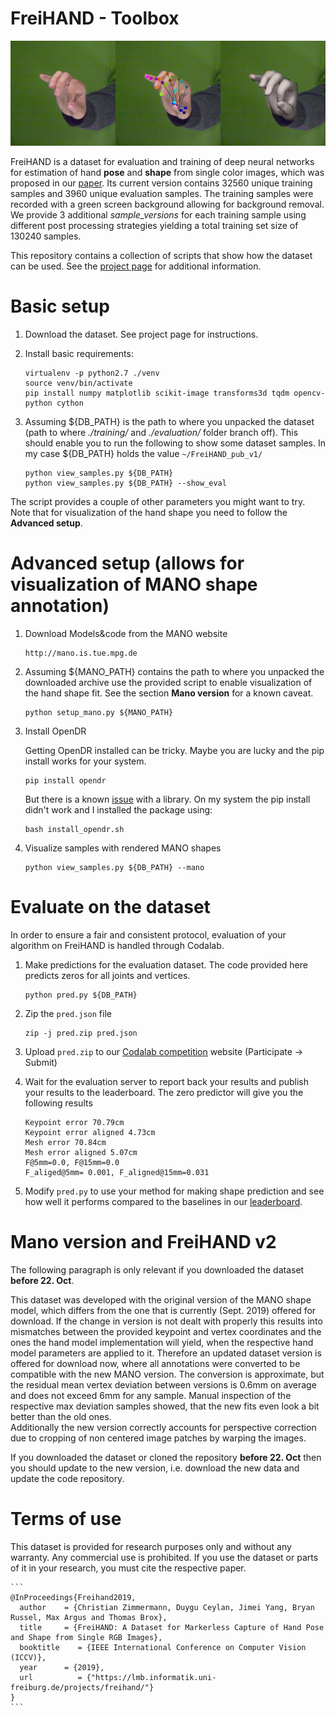 # FreiHAND - Toolbox

![Teaser](teaser.png)

FreiHAND is a dataset for evaluation and training of deep neural networks for estimation of hand **pose** and **shape** from single color images, 
which was proposed in our [paper](https://lmb.informatik.uni-freiburg.de/projects/freihand/).
Its current version contains 32560 unique training samples and 3960 unique evaluation samples. 
The training samples were recorded with a green screen background allowing for background removal. 
We provide 3 additional _sample_versions_ for each training sample using different post processing strategies yielding a total training set size of 130240 samples.

This repository contains a collection of scripts that show how the dataset can be used.
See the [project page](https://lmb.informatik.uni-freiburg.de/projects/freihand/) for additional information.


# Basic setup

1. Download the dataset. See project page for instructions.

2. Install basic requirements:
    ```
    virtualenv -p python2.7 ./venv
    source venv/bin/activate
    pip install numpy matplotlib scikit-image transforms3d tqdm opencv-python cython
    ```
    
3. Assuming ${DB_PATH} is the path to where you unpacked the dataset (path to where _./training/_ and _./evaluation/_ folder branch off). 
This should enable you to run the following to show some dataset samples.
In my case ${DB_PATH} holds the value `~/FreiHAND_pub_v1/`
    ```
    python view_samples.py ${DB_PATH}
    python view_samples.py ${DB_PATH} --show_eval 
    ```
    
The script provides a couple of other parameters you might want to try. Note that for visualization of the hand shape you need to follow the **Advanced setup**.


# Advanced setup (allows for visualization of MANO shape annotation)

1. Download Models&code from the MANO website
    ```
    http://mano.is.tue.mpg.de
    ```
    
2. Assuming ${MANO_PATH} contains the path to where you unpacked the downloaded archive use the provided script to enable visualization of the hand shape fit. See the section __Mano version__ for a known caveat.
    ```
    python setup_mano.py ${MANO_PATH}
    ```

3. Install OpenDR

    Getting OpenDR installed can be tricky. Maybe you are lucky and the pip install works for your system. 
    ```
    pip install opendr
    ```
    But there is a known [issue](https://github.com/mattloper/opendr/issues/30) with a library. On my system the pip install didn't work and I installed the package using:
    ```
    bash install_opendr.sh
    ```
    
4. Visualize samples with rendered MANO shapes
    ```
    python view_samples.py ${DB_PATH} --mano
    ```
    
# Evaluate on the dataset

In order to ensure a fair and consistent protocol, evaluation of your algorithm on FreiHAND is handled through Codalab.
 
1. Make predictions for the evaluation dataset. The code provided here predicts zeros for all joints and vertices.
    ```
    python pred.py ${DB_PATH}
    ```
     
2. Zip the `pred.json` file
    ```
    zip -j pred.zip pred.json
    ```
    
3. Upload `pred.zip` to our [Codalab competition](https://competitions.codalab.org/competitions/21238) website (Participate -> Submit)

4. Wait for the evaluation server to report back your results and publish your results to the leaderboard. The zero predictor will give you the following results
    ```
    Keypoint error 70.79cm
    Keypoint error aligned 4.73cm
    Mesh error 70.84cm
    Mesh error aligned 5.07cm
    F@5mm=0.0, F@15mm=0.0
    F_aliged@5mm= 0.001, F_aligned@15mm=0.031
    ```
    
5. Modify `pred.py` to use your method for making shape prediction and see how well it performs compared to the baselines in our [leaderboard](https://competitions.codalab.org/competitions/21238#results).

# Mano version and FreiHAND v2
The following paragraph is only relevant if you downloaded the dataset **before 22. Oct**.

This dataset was developed with the original version of the MANO shape model, which differs from the one that is currently (Sept. 2019) offered for download. 
If the change in version is not dealt with properly this results into mismatches between the provided keypoint and vertex coordinates and the ones the hand model implementation will yield, 
when the respective hand model parameters are applied to it. Therefore an updated dataset version is offered for download now, where all annotations were converted to be compatible with the new MANO version. 
The conversion is approximate, but the residual mean vertex deviation between versions is 0.6mm on average and does not exceed 6mm for any sample. 
Manual inspection of the respective max deviation samples showed, that the new fits even look a bit better than the old ones.  
Additionally the new version correctly accounts for perspective correction due to cropping of non centered image patches by warping the images.

If you downloaded the dataset or cloned the repository **before 22. Oct** then you should update to the new version, i.e. download the new data and update the code repository.
 
# Terms of use

This dataset is provided for research purposes only and without any warranty. Any commercial use is prohibited. 
If you use the dataset or parts of it in your research, you must cite the respective paper.

    ```
	@InProceedings{Freihand2019,
	  author    = {Christian Zimmermann, Duygu Ceylan, Jimei Yang, Bryan Russel, Max Argus and Thomas Brox},
	  title     = {FreiHAND: A Dataset for Markerless Capture of Hand Pose and Shape from Single RGB Images},
	  booktitle    = {IEEE International Conference on Computer Vision (ICCV)},
	  year      = {2019},
	  url          = {"https://lmb.informatik.uni-freiburg.de/projects/freihand/"}
	}
    ```
